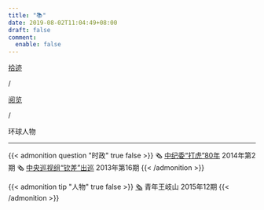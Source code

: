 ```yaml
---
title: "📚"
date: 2019-08-02T11:04:49+08:00
draft: false
comment:
  enable: false
---
```


<div class="nav-tab">
  <a href="../../../cages"><p class="not">拾迹</p></a><p class="not">/</p>
  <a href="../../../cage/books-view"><p class="not">阅览</p></a>
  <p class="now">/</p><p class="now">环球人物</p>
</div>

---

{{< admonition question "时政" true false >}}
🗞️ [中纪委“打虎”80年](../../../fanfu) 2014年第2期
🗞️ [中央巡视组“钦差”出巡](../../../fanfu) 2013年第16期
{{< /admonition >}}

{{< admonition tip "人物" true false >}}
[🗞️](https://www.fx361.cc/page/2015/0910/9536874.shtml) 青年王岐山 2015年12期
{{< /admonition >}}


